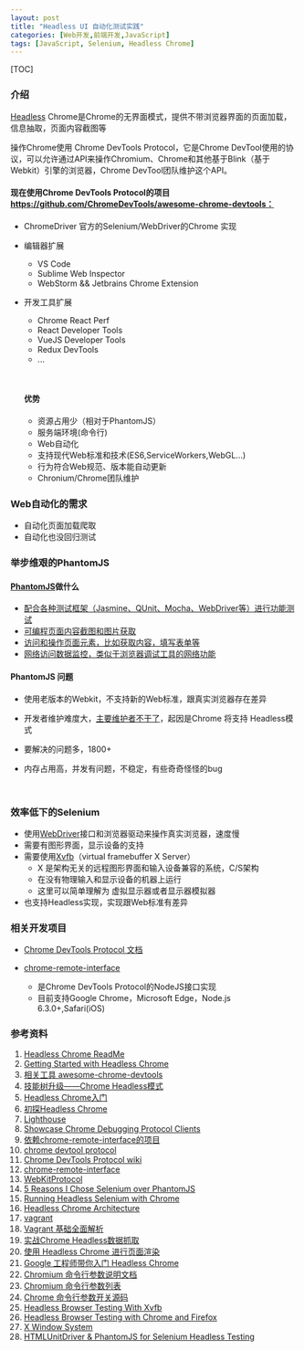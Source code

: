 ```yaml
---
layout: post
title: "Headless UI 自动化测试实践"
categories: [Web开发,前端开发,JavaScript]
tags: [JavaScript, Selenium, Headless Chrome]
---
```


[TOC]

### 介绍

[Headless](https://en.wikipedia.org/wiki/Headless_software) Chrome是Chrome的无界面模式，提供不带浏览器界面的页面加载，信息抽取，页面内容截图等

操作Chrome使用 Chrome DevTools Protocol，它是Chrome DevTool使用的协议，可以允许通过API来操作Chromium、Chrome和其他基于Blink（基于Webkit）引擎的浏览器，Chrome DevTool团队维护这个API。

#### 现在使用Chrome DevTools Protocol的项目 https://github.com/ChromeDevTools/awesome-chrome-devtools：

+ ChromeDriver 官方的Selenium/WebDriver的Chrome 实现

+ 编辑器扩展

  + VS Code
  + Sublime Web Inspector
  + WebStorm && Jetbrains Chrome Extension

+ 开发工具扩展

  + Chrome React Perf
  + React Developer Tools
  + VueJS Developer Tools
  + Redux DevTools
  + ...

  ​

  #### 优势

  + 资源占用少（相对于PhantomJS）
  + 服务端环境(命令行)
  + Web自动化
  + 支持现代Web标准和技术(ES6,ServiceWorkers,WebGL...)
  + 行为符合Web规范、版本能自动更新
  + Chronium/Chrome团队维护

### Web自动化的需求

- 自动化页面加载爬取
- 自动化也没回归测试



### 举步维艰的PhantomJS

#### [PhantomJS](http://phantomjs.org/)做什么 

+ [配合各种测试框架（Jasmine、QUnit、Mocha、WebDriver等）进行功能测试](http://phantomjs.org/headless-testing.html)
+ [可编程页面内容截图和图片获取](http://phantomjs.org/screen-capture.html)
+ [访问和操作页面元素，比如获取内容，填写表单等](http://phantomjs.org/page-automation.html)
+ [网络访问数据监控，类似于浏览器调试工具的网络功能](http://phantomjs.org/network-monitoring.html)



#### PhantomJS 问题

+ 使用老版本的Webkit，不支持新的Web标准，跟真实浏览器存在差异

+ 开发者维护难度大，[主要维护者不干了](https://groups.google.com/forum/#!topic/phantomjs/9aI5d-LDuNE)，起因是Chrome 将支持 Headless模式

+ 要解决的问题多，1800+

+ 内存占用高，并发有问题，不稳定，有些奇奇怪怪的bug

  ​

### 效率低下的Selenium

+ 使用[WebDriver](https://www.w3.org/TR/webdriver/)接口和浏览器驱动来操作真实浏览器，速度慢
+ 需要有图形界面，显示设备的支持
+ 需要使用[Xvfb](https://www.x.org/releases/X11R7.7/doc/man/man1/Xvfb.1.xhtml)（virtual framebuffer X Server）
  + X 是架构无关的远程图形界面和输入设备兼容的系统，C/S架构
  + 在没有物理输入和显示设备的机器上运行
  + 这里可以简单理解为 虚拟显示器或者显示器模拟器
+ 也支持Headless实现，实现跟Web标准有差异



### 相关开发项目

+ [Chrome DevTools Protocol 文档](https://chromedevtools.github.io/devtools-protocol/)


+ [chrome-remote-interface](https://github.com/cyrus-and/chrome-remote-interface/) 
  + 是Chrome DevTools Protocol的NodeJS接口实现
  + 目前支持Google Chrome，Microsoft Edge，Node.js 6.3.0+,Safari(iOS)



### 参考资料

1. [Headless Chrome ReadMe](https://chromium.googlesource.com/chromium/src/+/lkgr/headless/README.md)
2. [Getting Started with Headless Chrome](https://developers.google.cn/web/updates/2017/04/headless-chrome)
3. [相关工具 awesome-chrome-devtools](https://github.com/ChromeDevTools/awesome-chrome-devtools)
4. [技能树升级——Chrome Headless模式](https://segmentfault.com/a/1190000009071883)
5. [Headless Chrome入门](https://baijiahao.baidu.com/po/feed/share?wfr=spider&for=pc&context=%7B%22sourceFrom%22%3A%22bjh%22%2C%22nid%22%3A%22news_3637406010040831860%22%7D)
6. [初探Headless Chrome](https://zhuanlan.zhihu.com/p/27100187)
7. [Lighthouse](https://developers.google.cn/web/tools/lighthouse/)
8. [Showcase Chrome Debugging Protocol Clients](https://developer.chrome.com/devtools/docs/debugging-clients)
9. [依赖chrome-remote-interface的项目](https://www.npmjs.com/browse/depended/chrome-remote-interface)
10. [chrome devtool protocol](https://chromedevtools.github.io/devtools-protocol/)
11. [Chrome DevTools Protocol wiki](https://sourceforge.net/p/chromedevtools/wiki/ChromeDevToolsProtocol/)
12. [chrome-remote-interface](https://github.com/cyrus-and/chrome-remote-interface/)
13. [WebKitProtocol](https://sourceforge.net/p/chromedevtools/wiki/WebKitProtocol/)
14. [5 Reasons I Chose Selenium over PhantomJS](http://www.chrisle.me/2013/08/5-reasons-i-chose-selenium-over-phantomjs/)
15. [Running Headless Selenium with Chrome](http://www.chrisle.me/2013/08/running-headless-selenium-with-chrome/)
16. [Headless Chrome Architecture](https://docs.google.com/document/d/11zIkKkLBocofGgoTeeyibB2TZ_k7nR78v7kNelCatUE/edit#heading=h.1mcyhpdqtjob)
17. [vagrant](https://www.vagrantup.com/)
18. [Vagrant 基础全面解析](http://www.cnblogs.com/kelsen/p/6247005.html)
19. [实战Chrome Headless数据抓取](http://www.aichengxu.com/wangluo/24649358.htm)
20. [使用 Headless Chrome 进行页面渲染](https://zhuanlan.zhihu.com/p/26810049)
21. [Google 工程师带你入门 Headless Chrome](http://qkxue.net/info/216803/Google-Headless-Chrome)
22. [Chromium 命令行参数说明文档](http://www.chromium.org/developers/how-tos/run-chromium-with-flags)
23. [Chromium 命令行参数列表](http://peter.sh/experiments/chromium-command-line-switches/)
24. [Chrome 命令行参数开关源码](https://cs.chromium.org/chromium/src/chrome/common/chrome_switches.cc?q=chrome_switches.cc&sq=package:chromium&type=cs)
25. [Headless Browser Testing With Xvfb](http://tobyho.com/2015/01/09/headless-browser-testing-xvfb/)
26. [Headless Browser Testing with Chrome and Firefox](http://fgimian.github.io/blog/2014/04/06/headless-browser-testing-with-chrome-and-firefox/)
27. [X Window System](https://en.wikipedia.org/wiki/X_Window_System)
28. [HTMLUnitDriver & PhantomJS for Selenium Headless Testing](http://www.guru99.com/selenium-with-htmlunit-driver-phantomjs.html)